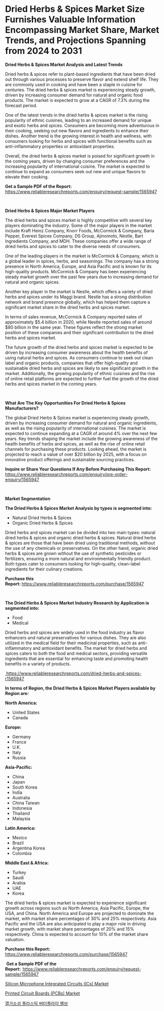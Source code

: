 <p><h1>Dried Herbs & Spices Market Size Furnishes Valuable Information Encompassing Market Share, Market Trends, and Projections Spanning from 2024 to 2031</h1></p><p><strong>Dried Herbs & Spices Market Analysis and Latest Trends</strong></p>
<p><p>Dried herbs & spices refer to plant-based ingredients that have been dried out through various processes to preserve flavor and extend shelf life. They are commonly used in cooking and have been a staple in cuisine for centuries. The dried herbs & spices market is experiencing steady growth, driven by increasing consumer demand for natural and organic food products. The market is expected to grow at a CAGR of 7.3% during the forecast period.</p><p>One of the latest trends in the dried herbs & spices market is the rising popularity of ethnic cuisines, leading to an increased demand for unique and exotic herbs and spices. Consumers are becoming more adventurous in their cooking, seeking out new flavors and ingredients to enhance their dishes. Another trend is the growing interest in health and wellness, with consumers looking for herbs and spices with functional benefits such as anti-inflammatory properties or antioxidant properties.</p><p>Overall, the dried herbs & spices market is poised for significant growth in the coming years, driven by changing consumer preferences and the increasing popularity of international cuisine. The market is expected to continue to expand as consumers seek out new and unique flavors to elevate their cooking.</p></p>
<p><strong>Get a Sample PDF of the Report:&nbsp;</strong> <a href="https://www.reliableresearchreports.com/enquiry/request-sample/1565947">https://www.reliableresearchreports.com/enquiry/request-sample/1565947</a></p>
<p>&nbsp;</p>
<p><strong>Dried Herbs & Spices Major Market Players</strong></p>
<p><p>The dried herbs and spices market is highly competitive with several key players dominating the industry. Some of the major players in the market include Kraft Heinz Company, Knorr Foods, McCormick & Company, Baria Pepper, Everest Spices Company, DS Group, Ajinomoto, Nestle, Bart Ingredients Company, and MDH. These companies offer a wide range of dried herbs and spices to cater to the diverse needs of consumers.</p><p>One of the leading players in the market is McCormick & Company, which is a global leader in spices, herbs, and seasonings. The company has a strong presence in North America, Europe, and Asia Pacific and is known for its high-quality products. McCormick & Company has been experiencing steady market growth over the past few years due to increasing demand for natural and organic spices.</p><p>Another key player in the market is Nestle, which offers a variety of dried herbs and spices under its Maggi brand. Nestle has a strong distribution network and brand presence globally, which has helped them capture a significant market share in the dried herbs and spices market.</p><p>In terms of sales revenue, McCormick & Company reported sales of approximately $5.4 billion in 2020, while Nestle reported sales of around $80 billion in the same year. These figures reflect the strong market position of these companies and their significant contribution to the dried herbs and spices market.</p><p>The future growth of the dried herbs and spices market is expected to be driven by increasing consumer awareness about the health benefits of using natural herbs and spices. As consumers continue to seek out clean label and organic products, companies that offer high-quality and sustainable dried herbs and spices are likely to see significant growth in the market. Additionally, the growing popularity of ethnic cuisines and the rise of online retail platforms are expected to further fuel the growth of the dried herbs and spices market in the coming years.</p></p>
<p>&nbsp;</p>
<p><strong>What Are The Key Opportunities For Dried Herbs & Spices Manufacturers?</strong></p>
<p><p>The global Dried Herbs & Spices market is experiencing steady growth, driven by increasing consumer demand for natural and organic ingredients, as well as the rising popularity of international cuisines. The market is expected to continue expanding at a CAGR of around 4% over the next few years. Key trends shaping the market include the growing awareness of the health benefits of herbs and spices, as well as the rise of online retail channels for purchasing these products. Looking ahead, the market is projected to reach a value of over $20 billion by 2025, with a focus on innovative product offerings and sustainable sourcing practices.</p></p>
<p><strong>Inquire or Share Your Questions If Any Before Purchasing This Report:</strong> <a href="https://www.reliableresearchreports.com/enquiry/pre-order-enquiry/1565947">https://www.reliableresearchreports.com/enquiry/pre-order-enquiry/1565947</a></p>
<p>&nbsp;</p>
<p><strong>Market Segmentation</strong></p>
<p><strong>The Dried Herbs & Spices Market Analysis by types is segmented into:</strong></p>
<p><ul><li>Natural Dried Herbs & Spices</li><li>Organic Dried Herbs & Spices</li></ul></p>
<p><p>Dried herbs and spices market can be divided into two main types: natural dried herbs & spices and organic dried herbs & spices. Natural dried herbs & spices are those that have been dried using traditional methods, without the use of any chemicals or preservatives. On the other hand, organic dried herbs & spices are grown without the use of synthetic pesticides or fertilizers, ensuring a more natural and environmentally friendly product. Both types cater to consumers looking for high-quality, clean-label ingredients for their culinary creations.</p></p>
<p><strong>Purchase this Report:&nbsp;</strong><a href="https://www.reliableresearchreports.com/purchase/1565947">https://www.reliableresearchreports.com/purchase/1565947</a></p>
<p>&nbsp;</p>
<p><strong>The Dried Herbs & Spices Market Industry Research by Application is segmented into:</strong></p>
<p><ul><li>Food</li><li>Medical</li></ul></p>
<p><p>Dried herbs and spices are widely used in the food industry as flavor enhancers and natural preservatives for various dishes. They are also utilized in the medical field for their medicinal properties, such as anti-inflammatory and antioxidant benefits. The market for dried herbs and spices caters to both the food and medical sectors, providing versatile ingredients that are essential for enhancing taste and promoting health benefits in a variety of products.</p></p>
<p><a href="https://www.reliableresearchreports.com/dried-herbs-and-spices-r1565947">&nbsp;https://www.reliableresearchreports.com/dried-herbs-and-spices-r1565947</a></p>
<p><strong>In terms of Region, the Dried Herbs & Spices Market Players available by Region are:</strong></p>
<p>
    <p> <strong> North America: </strong>
        <ul>
            <li>United States</li>
            <li>Canada</li>
        </ul>
        </p> 
    <p> <strong> Europe: </strong>
        <ul>
            <li>Germany</li>
            <li>France</li>
            <li>U.K.</li>
            <li>Italy</li>
            <li>Russia</li>
        </ul>
        </p> 
    <p> <strong> Asia-Pacific: </strong>
        <ul>
            <li>China</li>
            <li>Japan</li>
            <li>South Korea</li>
            <li>India</li>
            <li>Australia</li>
            <li>China Taiwan</li>
            <li>Indonesia</li>
            <li>Thailand</li>
            <li>Malaysia</li>
        </ul>
        </p> 
    <p> <strong> Latin America: </strong>
        <ul>
            <li>Mexico</li>
            <li>Brazil</li>
            <li>Argentina Korea</li>
            <li>Colombia</li>
        </ul>
        </p> 
    <p> <strong> Middle East & Africa: </strong>
        <ul>
            <li>Turkey</li>
            <li>Saudi</li>
            <li>Arabia</li>
            <li>UAE</li>
            <li>Korea</li>
        </ul>
    </p>
    </p>
<p><p>The dried herbs & spices market is expected to experience significant growth across regions such as North America, Asia Pacific, Europe, the USA, and China. North America and Europe are projected to dominate the market, with market share percentages of 30% and 25% respectively. Asia Pacific and the USA are also anticipated to play a major role in driving market growth, with market share percentages of 20% and 15% respectively. China is expected to account for 10% of the market share valuation.</p></p>
<p><strong>Purchase this Report: </strong><a href="https://www.reliableresearchreports.com/purchase/1565947">https://www.reliableresearchreports.com/purchase/1565947</a></p>
<p>&nbsp;<strong>Get a Sample PDF of the Report:&nbsp;&nbsp;</strong><a href="https://www.reliableresearchreports.com/enquiry/request-sample/1565947">https://www.reliableresearchreports.com/enquiry/request-sample/1565947</a></p>
<p><strong></strong></p>
<p><p><a href="https://github.com/mbisetmhermsr/Market-Research-Report-List-3/blob/main/silicon-microphone-integrated-circuits-ics-market.md">Silicon Microphone Integrated Circuits (ICs) Market</a></p><p><a href="https://github.com/elizabethdagraca/Market-Research-Report-List-3/blob/main/printed-circuit-boards-pcbs-market.md">Printed Circuit Boards (PCBs) Market</a></p><p><a href="https://github.com/AlexanderElliott1993/Market-Research-Report-List-1/blob/main/7387476159870.md">열가소성 플라스틱 버터플라이 밸브</a></p></p>
